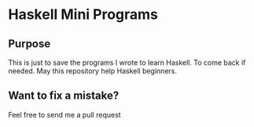 Haskell Mini Programs
=====================

Purpose
-------

This is just to save the programs I wrote to learn Haskell. To come back if
needed. May this repository help Haskell beginners.

Want to fix a mistake?
----------------------

Feel free to send me a pull request
